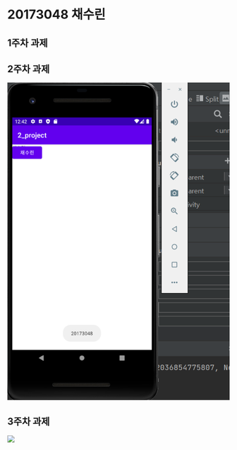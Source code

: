 # 20173048 채수린

## 1주차 과제

## 2주차 과제
  <img width="" height="" src="./png/캡스톤디자인 2주차 과제.png"></img>


## 3주차 과제
  <img width="" height="" src="./png/학번.png"></img>
